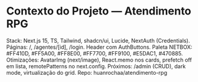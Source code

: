 ﻿# Contexto do Projeto — Atendimento RPG
Stack: Next.js 15, TS, Tailwind, shadcn/ui, Lucide, NextAuth (Credentials).
Páginas: /, /agentes/[id], /login. Header com AuthButtons.
Paleta NETBOX: #FF410D, #FF5A00, #FF8E00, #FF7700, #FF9100, #E5DAC1, #470885.
Otimizações: AvatarImg (next/image), React.memo nos cards, prefetch off em lista, remotePatterns no next.config.
Próximos: /admin (CRUD), dark mode, virtualização do grid.
Repo: huanrochaa/atendimento-rpg
